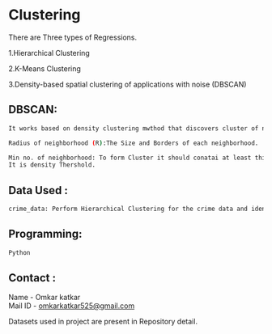 # Clustering
There are Three types of Regressions.

1.Hierarchical Clustering

2.K-Means Clustering

3.Density-based spatial clustering of applications with noise (DBSCAN)

## DBSCAN:
```sh
It works based on density clustering mwthod that discovers cluster of non sperical shape.

Radius of neighborhood (R):The Size and Borders of each neighborhood.

Min no. of neighborhood: To form Cluster it should conatai at least this no. of points.
It is density Thershold.

```

## Data Used :
```sh
crime_data: Perform Hierarchical Clustering for the crime data and identify the number of clusters.
```  
## Programming:
```sh
Python
```

<!-- CONTACT -->
## Contact :

Name - Omkar katkar  
Mail ID - omkarkatkar525@gmail.com


Datasets used in project are present in Repository detail.

